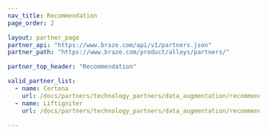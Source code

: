 ```yaml
---
nav_title: Recommendation
page_order: 2

layout: partner_page
partner_api: "https://www.braze.com/api/v1/partners.json"
partner_path: "https://www.braze.com/product/alloys/partners/"

partner_top_header: "Recommendation"

valid_partner_list:
  - name: Certona
    url: /docs/partners/technology_partners/data_augmentation/recommendation/certona/
  - name: Liftigniter
    url: /docs/partners/technology_partners/data_augmentation/recommendation/liftigniter/

---
```

